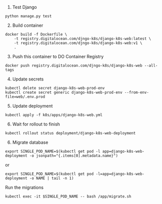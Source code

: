 1. Test Django
```
python manage.py test
```

2. Build container

```
docker build -f Dockerfile \
    -t registry.digitalocean.com/djngo-k8s/django-k8s-web:latest \
    -t registry.digitalocean.com/djngo-k8s/django-k8s-web:v1 \
    .
```

3. Push this container to DO Container Registry
```
docker push registry.digitalocean.com/djngo-k8s/django-k8s-web --all-tags
```

4. Update secrets
```
kubectl delete secret django-k8s-web-prod-env
kubectl create secret generic django-k8s-web-prod-env --from-env-file=web/.env.prod
```

5. Update deployment
```
kubectl apply -f k8s/apps/django-k8s-web.yml
```

6. Wait for rollout to finish
```
kubectl rollout status deployment/django-k8s-web-deployment
```

6. Migrate database
```
export SINGLE_POD_NAME=$(kubectl get pod -l app=django-k8s-web-deployment -o jsonpath="{.items[0].metadata.name}")
```
or

```
export SINGLE_POD_NAME=$(kubectl get pod -l=app=django-k8s-web-deployment -o NAME | tail -n 1)
```
Run the migrations
```
kubectl exec -it $SINGLE_POD_NAME -- bash /app/migrate.sh
```

